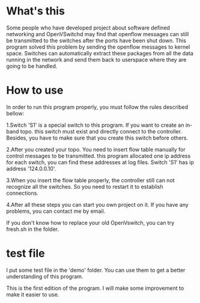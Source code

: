 # What's this
Some people who have developed project about software defined networking and OpenVSwitchd may find that openflow messages can still be transmitted to the switches after the ports have been shut down. This program solved this problem by sending the openflow messages to kernel space. Switches can automatically extract these packages from all the data running in the network and send them back to userspace where they are going to be handled.
# How to use
In order to run this program properly, you must follow the rules described bellow:

1.Switch 'S1' is a special switch to this program. If you want to create an in-band topo. this switch must exist and directly connect to the controller. Besides, you have to make sure that you create this switch before others. 

2.After you created your topo. You need to insert flow table manually for control messages to be transmitted. this program allocated one ip address for each switch, you can find these addresses at log files. Switch 'S1' has ip address '124.0.0.10'. 

3.When you insert the flow table properly, the controller still can not recognize all the switches. So you need to restart it to establish connections.

4.After all these steps you can start you own project on it. If you have any problems, you can contact me by email.

If you don't know how to replace your old OpenVswitch, you can try fresh.sh in the folder.
# test file 
I put some test file in the 'demo' folder. You can use them to get a better understanding of this program. 

This is the first edition of the program. I will make some improvement to make it easier to use.
